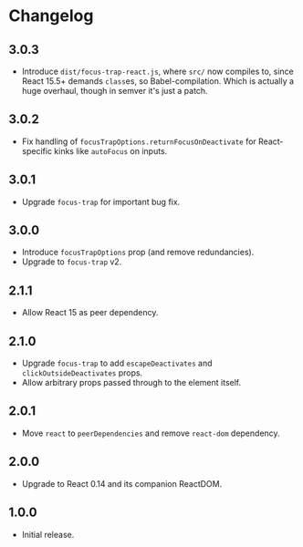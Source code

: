 # Changelog

## 3.0.3

- Introduce `dist/focus-trap-react.js`, where `src/` now compiles to, since React 15.5+ demands `class`es, so Babel-compilation.
  Which is actually a huge overhaul, though in semver it's just a patch.

## 3.0.2

- Fix handling of `focusTrapOptions.returnFocusOnDeactivate` for React-specific kinks like `autoFocus` on inputs.

## 3.0.1

- Upgrade `focus-trap` for important bug fix.

## 3.0.0

- Introduce `focusTrapOptions` prop (and remove redundancies).
- Upgrade to `focus-trap` v2.

## 2.1.1

- Allow React 15 as peer dependency.

## 2.1.0

- Upgrade `focus-trap` to add `escapeDeactivates` and `clickOutsideDeactivates` props.
- Allow arbitrary props passed through to the element itself.

## 2.0.1

- Move `react` to `peerDependencies` and remove `react-dom` dependency.

## 2.0.0

- Upgrade to React 0.14 and its companion ReactDOM.

## 1.0.0

- Initial release.
